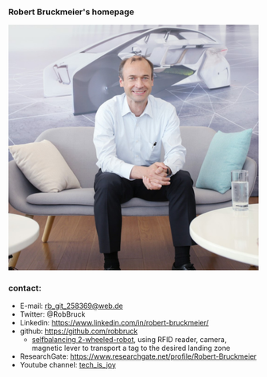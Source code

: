 ### Robert Bruckmeier's homepage
![Robert Bruckmeier](/rb.jpg)

### contact:
* E-mail: rb_git_258369@web.de
* Twitter: @RobBruck
* Linkedin: https://www.linkedin.com/in/robert-bruckmeier/
* github: https://github.com/robbruck
  * [selfbalancing 2-wheeled-robot](https://github.com/robbruck/RFID-robot), using RFID reader, camera, magnetic lever to transport a tag to the desired landing zone
* ResearchGate: https://www.researchgate.net/profile/Robert-Bruckmeier
* Youtube channel: [tech_is_joy](https://www.youtube.com/channel/UCKZPrFnQ2w8snk1MCRlp9jA) 
